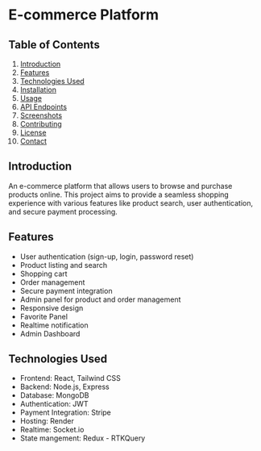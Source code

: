 # E-commerce Platform

## Table of Contents
1. [Introduction](#introduction)
2. [Features](#features)
3. [Technologies Used](#technologies-used)
4. [Installation](#installation)
5. [Usage](#usage)
6. [API Endpoints](#api-endpoints)
7. [Screenshots](#screenshots)
8. [Contributing](#contributing)
9. [License](#license)
10. [Contact](#contact)

## Introduction
An e-commerce platform that allows users to browse and purchase products online. This project aims to provide a seamless shopping experience with various features like product search, user authentication, and secure payment processing.

## Features
- User authentication (sign-up, login, password reset)
- Product listing and search
- Shopping cart
- Order management
- Secure payment integration 
- Admin panel for product and order management
- Responsive design
- Favorite Panel
- Realtime notification
- Admin Dashboard 

## Technologies Used
- Frontend: React, Tailwind CSS
- Backend: Node.js, Express
- Database: MongoDB
- Authentication: JWT
- Payment Integration: Stripe
- Hosting: Render
- Realtime: Socket.io
- State mangement: Redux - RTKQuery

